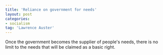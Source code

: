 ```yaml
---
title: 'Reliance on government for needs'
layout: post
categories:
- socialism
tag: 'Lawrence Auster'
---
```


Once the government becomes the supplier of people's needs, there is no limit to the needs that will be claimed as a basic right.